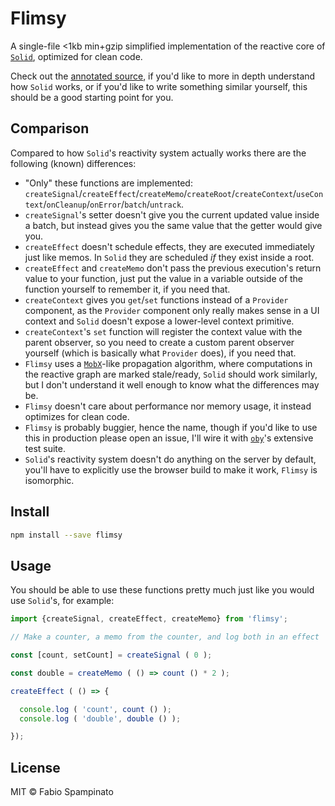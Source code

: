 # Flimsy

A single-file <1kb min+gzip simplified implementation of the reactive core of [`Solid`](https://www.solidjs.com), optimized for clean code.

Check out the [annotated source](/src/flimsy.annotated.ts), if you'd like to more in depth understand how `Solid` works, or if you'd like to write something similar yourself, this should be a good starting point for you.

## Comparison

Compared to how `Solid`'s reactivity system actually works there are the following (known) differences:

- "Only" these functions are implemented: `createSignal`/`createEffect`/`createMemo`/`createRoot`/`createContext`/`useContext`/`onCleanup`/`onError`/`batch`/`untrack`.
- `createSignal`'s setter doesn't give you the current updated value inside a batch, but instead gives you the same value that the getter would give you.
- `createEffect` doesn't schedule effects, they are executed immediately just like memos. In `Solid` they are scheduled _if_ they exist inside a root.
- `createEffect` and `createMemo` don't pass the previous execution's return value to your function, just put the value in a variable outside of the function yourself to remember it, if you need that.
- `createContext` gives you `get`/`set` functions instead of a `Provider` component, as the `Provider` component only really makes sense in a UI context and `Solid` doesn't expose a lower-level context primitive.
- `createContext`'s `set` function will register the context value with the parent observer, so you need to create a custom parent observer yourself (which is basically what `Provider` does), if you need that.
- `Flimsy` uses a [`MobX`](https://github.com/mobxjs/mobx)-like propagation algorithm, where computations in the reactive graph are marked stale/ready, `Solid` should work similarly, but I don't understand it well enough to know what the differences may be.
- `Flimsy` doesn't care about performance nor memory usage, it instead optimizes for clean code.
- `Flimsy` is probably buggier, hence the name, though if you'd like to use this in production please open an issue, I'll wire it with [`oby`](https://github.com/vobyjs/oby)'s extensive test suite.
- `Solid`'s reactivity system doesn't do anything on the server by default, you'll have to explicitly use the browser build to make it work, `Flimsy` is isomorphic.

## Install

```sh
npm install --save flimsy
```

## Usage

You should be able to use these functions pretty much just like you would use `Solid`'s, for example:

```ts
import {createSignal, createEffect, createMemo} from 'flimsy';

// Make a counter, a memo from the counter, and log both in an effect

const [count, setCount] = createSignal ( 0 );

const double = createMemo ( () => count () * 2 );

createEffect ( () => {

  console.log ( 'count', count () );
  console.log ( 'double', double () );

});
```

## License

MIT © Fabio Spampinato
